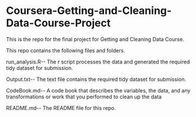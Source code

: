 Coursera-Getting-and-Cleaning-Data-Course-Project
=================================================
This is the repo for the final project for Getting and Cleaning Data Course.

This repo contains the following files and folders.

run_analysis.R-- The r script processes the data and generated the required tidy dataset for submission.

Output.txt-- The text file contains the required tidy dataset for submission.

CodeBook.md-- A code book that describes the variables, the data, and any transformations or work that you performed to clean up the data

README.md-- The README file for this repo.
